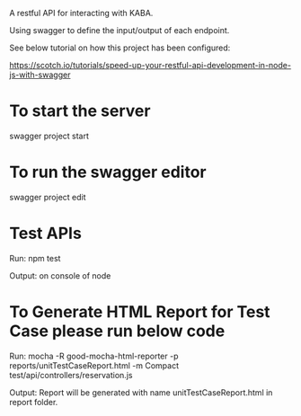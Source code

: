 A restful API for interacting with KABA.

Using swagger to define the input/output of each endpoint.

See below tutorial on how this project has been configured:

https://scotch.io/tutorials/speed-up-your-restful-api-development-in-node-js-with-swagger

# To start the server
swagger project start

# To run the swagger editor
swagger project edit


# Test APIs

Run:
npm test

Output:
on console of node 

# To Generate HTML Report for Test Case please run below code
 
Run:
mocha -R good-mocha-html-reporter -p reports/unitTestCaseReport.html -m Compact test/api/controllers/reservation.js

Output:
Report will be generated with name unitTestCaseReport.html in report folder.

